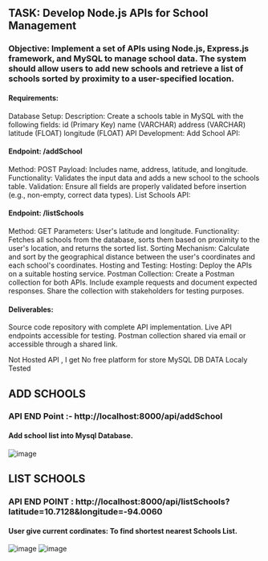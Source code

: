 ## TASK: Develop Node.js APIs for School Management

### Objective: Implement a set of APIs using Node.js, Express.js framework, and MySQL to manage school data. The system should allow users to add new schools and retrieve a list of schools sorted by proximity to a user-specified location.

#### Requirements:

Database Setup:
Description: Create a schools table in MySQL with the following fields:
id (Primary Key)
name (VARCHAR)
address (VARCHAR)
latitude (FLOAT)
longitude (FLOAT)
API Development:
Add School API:

#### Endpoint: /addSchool

Method: POST
Payload: Includes name, address, latitude, and longitude.
Functionality: Validates the input data and adds a new school to the schools table.
Validation: Ensure all fields are properly validated before insertion (e.g., non-empty, correct data types).
List Schools API:

#### Endpoint: /listSchools

Method: GET
Parameters: User's latitude and longitude.
Functionality: Fetches all schools from the database, sorts them based on proximity to the user's location, and returns the sorted list.
Sorting Mechanism: Calculate and sort by the geographical distance between the user's coordinates and each school's coordinates.
Hosting and Testing:
Hosting: Deploy the APIs on a suitable hosting service.
Postman Collection:
Create a Postman collection for both APIs.
Include example requests and document expected responses.
Share the collection with stakeholders for testing purposes.

#### Deliverables:

Source code repository with complete API implementation.
Live API endpoints accessible for testing.
Postman collection shared via email or accessible through a shared link.

Not Hosted API , I get No free platform for store MySQL DB DATA
Localy Tested

## ADD SCHOOLS
### API END Point :- http://localhost:8000/api/addSchool
#### Add school list into Mysql Database. 

![image](https://github.com/user-attachments/assets/b81ff1ed-26fb-4292-a472-738388efd959)

## LIST SCHOOLS 
### API END POINT : http://localhost:8000/api/listSchools?latitude=10.7128&longitude=-94.0060
#### User give current cordinates: To find shortest nearest Schools List. 

![image](https://github.com/user-attachments/assets/a52d554a-0b52-4818-a7ac-0ff3575965a2)
![image](https://github.com/user-attachments/assets/51d16781-bee6-42e0-bdc9-25aae7c492e3)


  
